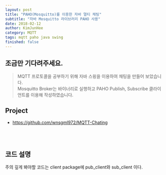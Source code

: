 ```yaml
---
layout: post
title: "PAHO(Mosquitto)를 이용한 자바 멀티 채팅"
subtitle: "자바 Mosquitto 라이브러리 PAHO 사용"
date: 2018-02-12
author: KimJunHee
category: MQTT
tags: mqtt paho java swing
finished: false
---
```


## 조금만 기다려주세요.

> MQTT 프로토콜을 공부하기 위해 자바 스윙을 이용하여 채팅을 만들어 보았습니다.<br/>
Mosquitto Broker는 바이너리로 실행하고 PAHO Publish, Subscribe 클라이언트를 이용해 작성하였습니다.

## Project

* <https://github.com/wnsgml972/MQTT-Chating>


<br/><br/>
## 코드 설명

주의 깊게 봐야할 코드는 client package에 pub_client와 sub_client 이다.
